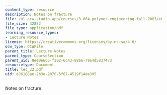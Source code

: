 ```yaml
---
content_type: resource
description: Notes on fracture
file: /ol-ocw-studio-app/courses/3-064-polymer-engineering-fall-2003/e06188ae2b3e20705f674519f14aa305_lec_22.pdf
file_size: 32852
file_type: application/pdf
learning_resource_types:
- Lecture Notes
license: https://creativecommons.org/licenses/by-nc-sa/4.0/
ocw_type: OCWFile
parent_title: Lecture Notes
parent_type: CourseSection
parent_uid: 8ee0e665-f202-6c43-88b6-7964d5837473
resourcetype: Document
title: lec_22.pdf
uid: e06188ae-2b3e-2070-5f67-4519f14aa305
---
```

Notes on fracture